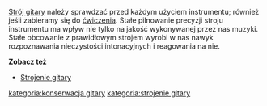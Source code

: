 [Strój gitary](Strój_gitary "wikilink") należy sprawdzać przed każdym
użyciem instrumentu; również jeśli zabieramy się do
[ćwiczenia](ćwiczenie "wikilink"). Stałe pilnowanie precyzji stroju
instrumentu ma wpływ nie tylko na jakość wykonywanej przez nas muzyki.
Stałe obcowanie z prawidłowym strojem wyrobi w nas nawyk rozpoznawania
nieczystości intonacyjnych i reagowania na nie.

**Zobacz też**

  - [Strojenie gitary](Strojenie_gitary "wikilink")

[kategoria:konserwacja gitary](kategoria:konserwacja_gitary "wikilink")
[kategoria:strojenie gitary](kategoria:strojenie_gitary "wikilink")